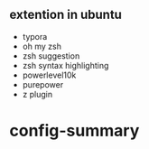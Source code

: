 ## extention in ubuntu

- typora
- oh my zsh
- zsh suggestion
- zsh syntax highlighting
- powerlevel10k
- purepower
- z plugin
 
# config-summary
